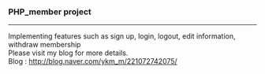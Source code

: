 ### PHP_member project
___
Implementing features such as sign up, login, logout, edit information, withdraw membership<br>
Please visit my blog for more details.<br>
Blog : <http://blog.naver.com/ykm_m/221072742075/>